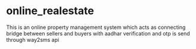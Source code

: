 # online_realestate
This is an online property management system which acts as connecting bridge between sellers and buyers with aadhar verification and otp is send through way2sms api

